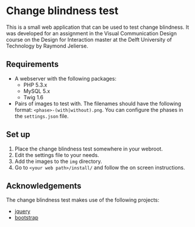 Change blindness test
===================
This is a small web application that can be used to test change blindness. It was developed for 
an assignment in the Visual Communication Design course on the Design for Interaction master at 
the Delft University of Technology by Raymond Jelierse.

Requirements
-----------
*  A webserver with the following packages:
   * PHP 5.3.x
   * MySQL 5.x
   * Twig 1.6
*  Pairs of images to test with.
   The filenames should have the following format: `<phase>-(with|without).png`.
   You can configure the phases in the `settings.json` file.

Set up
-----
1. Place the change blindness test somewhere in your webroot.
2. Edit the settings file to your needs.
3. Add the images to the `img` directory.
4. Go to `<your web path>/install/` and follow the on screen instructions.

Acknowledgements
--------------
The change blindness test makes use of the following projects:

* [jquery](http://jquery.com/)
* [bootstrap](http://twitter.github.com/bootstrap/)

